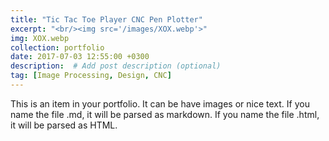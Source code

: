 ```yaml
---
title: "Tic Tac Toe Player CNC Pen Plotter"
excerpt: "<br/><img src='/images/XOX.webp'>"
img: XOX.webp
collection: portfolio
date: 2017-07-03 12:55:00 +0300
description:  # Add post description (optional)
tag: [Image Processing, Design, CNC]
---
```


This is an item in your portfolio. It can be have images or nice text. If you name the file .md, it will be parsed as markdown. If you name the file .html, it will be parsed as HTML.
